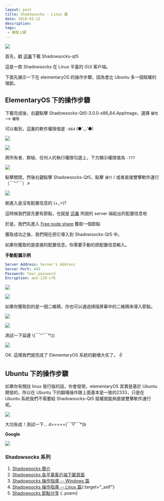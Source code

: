 ```yaml
---
layout: post
title: Shadowsocks - Linux 篇
date: 2018-03-12
description: 
tags:
 - 機智上網
---
```


![](/media/files/WEBP/sl1.webp)

首先，戳 [這裏](//github.com/shadowsocks/shadowsocks-qt5/releases)下載 Shadowsocks-qt5

這是一款 Shadowsocks 在 Linux 平臺的 GUI 客戶端。

下面先展示一下在 elementaryOS 的操作步驟，因為會比 Ubuntu 多一個賦權的環節。

## ElementaryOS 下的操作步驟

下載完成後，右鍵點擊 Shadowsocks-Qt5-3.0.0-x86_64.AppImage，選擇 `屬性` --> `權限`

可以看到，這裏的軟件權限值是  `-664`  (●'◡'●)

![](/media/files/WEBP/sl2.webp)

![](/media/files/WEBP/sl3.webp)

將所有者、群組、任何人的執行權限勾選上，下方顯示權限值為 `-777`

![](/media/files/WEBP/sl4.webp)

點擊關閉，然後右鍵點擊 Shadowsocks-Qt5，點擊 `運行` / 或者直接雙擊軟件運行 （￣︶￣）↗

![](/media/files/WEBP/sl5.webp)

剛進入是沒有配置信息的  (+_+)?

這時候我們首先要有節點，也就是 [這裏](/ss-intro) 所說的 server 端給出的配置信息啦

於是，我們先進入 [Free node share](/Free-node-share) 獲取一個節點

獲取成功之後，我們現在把它導入到 Shadowsocks-Qt5 中。

如果你獲取的是直接的配置信息，你需要手動的把配置信息輸入。

**手動配置示例**

```yml
Server Address: Server's Address
Server Port: 443
Password: Your_password
Encryption: aes-128-cfb
```

![](/media/files/WEBP/sl6.webp)

![](/media/files/WEBP/sl7.webp)

如果你獲取到的是一個二維碼，你也可以通過掃描屏幕中的二維碼來導入節點。

![](/media/files/WEBP/sl8.webp)

![](/media/files/WEBP/sl9.webp)

測試一下延遲 \\(￣︶￣*\\))

![](/media/files/WEBP/sl10.webp)

OK. 這樣我們就完成了 ElementaryOS 系統的翻墻大任了。 ✌

## Ubuntu 下的操作步驟

如果你有關註 linux 發行版的話，你會發現，elementaryOS 其實是基於 Ubuntu 開發的，所以在 Ubuntu 下的翻墻操作跟上面基本是一致的2333，只是在 Ubuntu 系統我們不需要給 Shadowsocks-Qt5 賦權就能夠直接雙擊軟件運行呢。

![](/media/files/WEBP/sl11.webp)

大功告成！測試一下... d=====(￣▽￣*)b

**Google**

![](/media/files/WEBP/sl12.webp)

### Shadowsocks 系列

1. [Shadowsocks 簡介](/ss-intro)
2. [Shadowsocks 各平臺客戶端下載頁面](/ss-download)
3. [Shadowsocks 操作指導 -- Windows 篇](/ss-windows-cmd)
4. [Shadowsocks 操作指導 -- Linux 篇](/ss-linux-cmd){:target="_self"}
5. [Shadowsocks 節點分享](/Free-node-share)
{:.poem}
